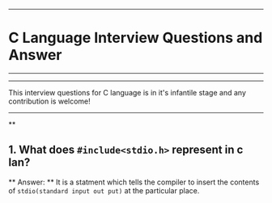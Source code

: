***
# C Language Interview Questions and Answer
***

***
This  interview questions for C language is in it's infantile stage and any contribution is welcome!
***

**
## 1. What does `#include<stdio.h>` represent in c lan?
**
Answer:
**
It is a statment which tells the compiler to insert the contents of `stdio(standard input out put)` at the particular place.
